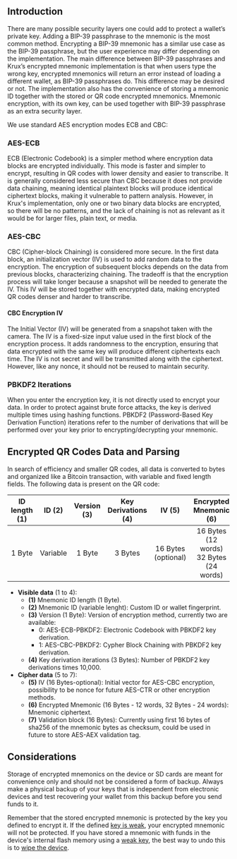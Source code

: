 ## Introduction

There are many possible security layers one could add to protect a wallet’s private key. Adding a BIP-39 passphrase to the mnemonic is the most common method. Encrypting a BIP-39 mnemonic has a similar use case as the BIP-39 passphrase, but the user experience may differ depending on the implementation. The main difference between BIP-39 passphrases and Krux’s encrypted mnemonic implementation is that when users type the wrong key, encrypted mnemonics will return an error instead of loading a different wallet, as BIP-39 passphrases do. This difference may be desired or not. The implementation also has the convenience of storing a mnemonic ID together with the stored or QR code encrypted mnemonics. Mnemonic encryption, with its own key, can be used together with BIP-39 passphrase as an extra security layer.

We use standard AES encryption modes ECB and CBC:

### AES-ECB

ECB (Electronic Codebook) is a simpler method where encryption data blocks are encrypted individually. This mode is faster and simpler to encrypt, resulting in QR codes with lower density and easier to transcribe. It is generally considered less secure than CBC because it does not provide data chaining, meaning identical plaintext blocks will produce identical ciphertext blocks, making it vulnerable to pattern analysis. However, in Krux's implementation, only one or two binary data blocks are encrypted, so there will be no patterns, and the lack of chaining is not as relevant as it would be for larger files, plain text, or media.

### AES-CBC

CBC (Cipher-block Chaining) is considered more secure. In the first data block, an initialization vector (IV) is used to add random data to the encryption. The encryption of subsequent blocks depends on the data from previous blocks, characterizing chaining. The tradeoff is that the encryption process will take longer because a snapshot will be needed to generate the IV. This IV will be stored together with encrypted data, making encrypted QR codes denser and harder to transcribe.

#### CBC Encryption IV

The Initial Vector (IV) will be generated from a snapshot taken with the camera. The IV is a fixed-size input value used in the first block of the encryption process. It adds randomness to the encryption, ensuring that data encrypted with the same key will produce different ciphertexts each time. The IV is not secret and will be transmitted along with the ciphertext. However, like any nonce, it should not be reused to maintain security.

### PBKDF2 Iterations
When you enter the encryption key, it is not directly used to encrypt your data. In order to protect against brute force attacks, the key is derived multiple times using hashing functions. PBKDF2 (Password-Based Key Derivation Function) iterations refer to the number of derivations that will be performed over your key prior to encrypting/decrypting your mnemonic.


## Encrypted QR Codes Data and Parsing
In search of efficiency and smaller QR codes, all data is converted to bytes and organized like a Bitcoin transaction, with variable and fixed length fields. The following data is present on the QR code:

| ID length (1) | ID (2) | Version (3) | Key Derivations (4) | IV (5) | Encrypted Mnemonic (6) | Validation Block (7) |
| :---: | :---: | :---: | :---: | :---: | :---: | :---: |
| 1 Byte | Variable | 1 Byte | 3 Bytes | 16 Bytes <br>(optional) | 16 Bytes (12 words) <br>32 Bytes (24 words) | 16 Bytes |

* **Visible data** (1 to 4):
    * **(1)** Mnemonic ID length (1 Byte).
    * **(2)** Mnemonic ID (variable lenght): Custom ID or wallet fingerprint.
    * **(3)** Version (1 Byte): Version of encryption method, currently two are available:
        - 0: AES-ECB-PBKDF2: Electronic Codebook with PBKDF2 key derivation.
        - 1: AES-CBC-PBKDF2: Cypher Block Chaining with PBKDF2 key derivation.
    * **(4)** Key derivation iterations (3 Bytes): Number of PBKDF2 key derivations times 10,000.
* **Cipher data** (5 to 7):
    * **(5)** IV (16 Bytes-optional): Initial vector for AES-CBC encryption, possibility to be nonce for future 	AES-CTR or other encryption methods.
    * **(6)** Encrypted Mnemonic (16 Bytes - 12 words, 32 Bytes - 24 words): Mnemonic ciphertext.
    * **(7)** Validation block (16 Bytes): Currently using first 16 bytes of sha256 of the mnemonic bytes as checksum, could be used in future to store AES-AEX validation tag.

## Considerations
Storage of encrypted mnemonics on the device or SD cards are meant for convenience only and should not be considered a form of backup. Always make a physical backup of your keys that is independent from electronic devices and test recovering your wallet from this backup before you send funds to it.

Remember that the stored encrypted mnemonic is protected by the key you defined to encrypt it. If the defined [key is weak](https://www.hivesystems.io/blog/are-your-passwords-in-the-green), your encrypted mnemonic will not be protected. If you have stored a mnemonic with funds in the device's internal flash memory using a [weak key](https://www.hivesystems.io/blog/are-your-passwords-in-the-green), the best way to undo this is to [wipe the device](./tools.md/#wipe-device).